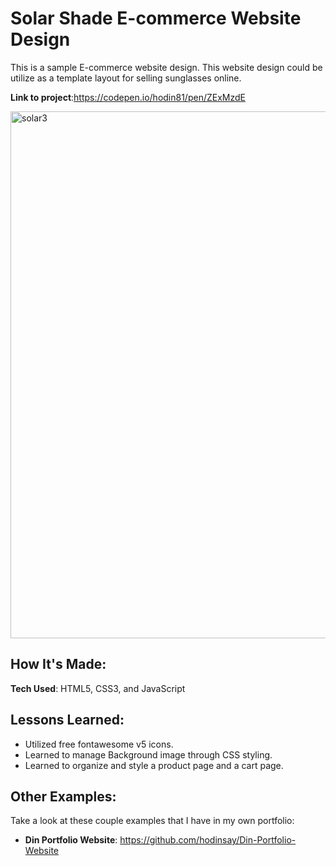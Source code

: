# Solar Shade E-commerce Website Design

This is a sample E-commerce website design. This website design could be utilize as a template layout for selling sunglasses online. 

**Link to project**:https://codepen.io/hodin81/pen/ZExMzdE

<img width="843" alt="solar3" src="https://user-images.githubusercontent.com/100463706/190225963-c0785d57-e545-4c56-9fc5-d216d2791f34.png">

## How It's Made:

**Tech Used**: HTML5, CSS3, and JavaScript

## Lessons Learned:

- Utilized free fontawesome v5 icons.
- Learned to manage Background image through CSS styling.
- Learned to organize and style a product page and a cart page. 

## Other Examples:

Take a look at these couple examples that I have in my own portfolio:

- **Din Portfolio Website**: https://github.com/hodinsay/Din-Portfolio-Website

